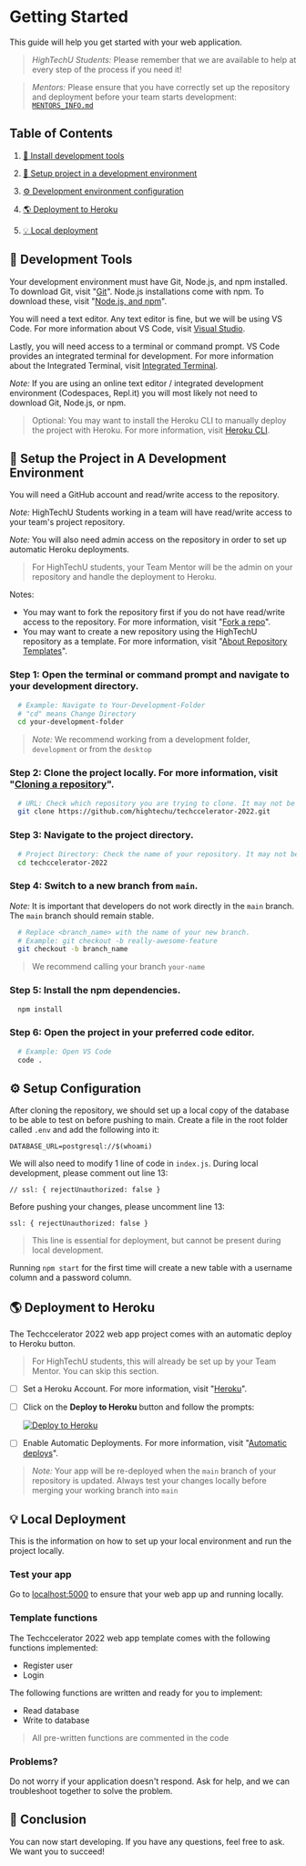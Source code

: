 # Getting Started

This guide will help you get started with your web application.

> _HighTechU Students:_ Please remember that we are available to help at every step of the process if you need it!

> _Mentors:_ Please ensure that you have correctly set up the repository and deployment before your team starts development: [`MENTORS_INFO.md`](MENTORS_INFO.md)

## Table of Contents


1. [🔨 Install development tools](#1)

2. [🚀 Setup project in a development environment](#2)

3. [⚙️ Development environment configuration](#3)

4. [🌎 Deployment to Heroku](#4)

5. [💡 Local deployment](#5)

<h2 id="1">🔨 Development Tools</h2>

Your development environment must have Git, Node.js, and npm installed. To download Git, visit "[Git](https://git-scm.com)". Node.js installations come with npm. To download these, visit "[Node.js, and npm](https://nodejs.org/en/)".

You will need a text editor. Any text editor is fine, but we will be using VS Code. For more information about VS Code, visit [Visual Studio](https://code.visualstudio.com).

Lastly, you will need access to a terminal or command prompt. VS Code provides an integrated terminal for development. For more information about the Integrated Terminal, visit [Integrated Terminal](https://code.visualstudio.com/docs/editor/integrated-terminal).

_Note:_ If you are using an online text editor / integrated development environment (Codespaces, Repl.it) you will most likely not need to download Git, Node.js, or npm.

> Optional: You may want to install the Heroku CLI to manually deploy the project with Heroku. For more information, visit [Heroku CLI](https://devcenter.heroku.com/articles/heroku-cli).

<h2 id="2">🚀 Setup the Project in A Development Environment</h2>

You will need a GitHub account and read/write access to the repository.

_Note:_ HighTechU Students working in a team will have read/write access to your team's project repository.

_Note:_ You will also need admin access on the repository in order to set up automatic Heroku deployments.

> For HighTechU students, your Team Mentor will be the admin on your repository and handle the deployment to Heroku.

Notes:

* You may want to fork the repository first if you do not have read/write access to the repository. For more information, visit "[Fork a repo](https://docs.github.com/en/github/getting-started-with-github/quickstart/fork-a-repo)".
* You may want to create a new repository using the HighTechU repository as a template. For more information, visit "[About Repository Templates](https://docs.github.com/en/github/creating-cloning-and-archiving-repositories/creating-a-repository-on-github/creating-a-repository-from-a-template#about-repository-templates)".

### Step 1: Open the terminal or command prompt and navigate to your development directory.

```bash
  # Example: Navigate to Your-Development-Folder
  # "cd" means Change Directory
  cd your-development-folder
```

> _Note:_ We recommend working from a development folder, `development` or from the `desktop`

### Step 2: Clone the project locally. For more information, visit "[Cloning a repository](https://docs.github.com/en/github/creating-cloning-and-archiving-repositories/cloning-a-repository-from-github/cloning-a-repository#cloning-a-repository)".

```bash
  # URL: Check which repository you are trying to clone. It may not be the one in the example below.
  git clone https://github.com/hightechu/techccelerator-2022.git
```

### Step 3: Navigate to the project directory.

```bash
  # Project Directory: Check the name of your repository. It may not be the one in the example below.
  cd techccelerator-2022
```

### Step 4: Switch to a new branch from `main`.

_Note:_ It is important that developers do not work directly in the `main` branch. The `main` branch should remain stable.

```bash
  # Replace <branch_name> with the name of your new branch.
  # Example: git checkout -b really-awesome-feature
  git checkout -b branch_name
```

> We recommend calling your branch `your-name`

### Step 5: Install the npm dependencies.

```bash
  npm install
```

### Step 6: Open the project in your preferred code editor.

```bash
  # Example: Open VS Code
  code .
```

<h2 id="3">⚙️ Setup Configuration</h2>

After cloning the repository, we should set up a local copy of the database to be able to test on before pushing to main. Create a file in the root folder called `.env` and add the following into it:

```
DATABASE_URL=postgresql://$(whoami)
```

We will also need to modify 1 line of code in `index.js`. During local development, please comment out line 13:

```
// ssl: { rejectUnauthorized: false }
```

Before pushing your changes, please uncomment line 13:

```
ssl: { rejectUnauthorized: false }
```

> This line is essential for deployment, but cannot be present during local development.

Running `npm start` for the first time will create a new table with a username column and a password column.

<h2 id="4">🌎 Deployment to Heroku</h2>

The Techccelerator 2022 web app project comes with an automatic deploy to Heroku button.

> For HighTechU students, this will already be set up by your Team Mentor. You can skip this section.

- [ ] Set a Heroku Account. For more information, visit "[Heroku](https://www.heroku.com)".
- [ ] Click on the **Deploy to Heroku** button and follow the prompts:

  [![Deploy to Heroku](https://www.herokucdn.com/deploy/button.svg)](https://heroku.com/deploy)

- [ ] Enable Automatic Deployments. For more information, visit "[Automatic deploys](https://devcenter.heroku.com/articles/github-integration#automatic-deploys)".

> _Note:_ Your app will be re-deployed when the `main` branch of your repository is updated. Always test your changes locally before merging your working branch into `main`

<h2 id="5">💡 Local Deployment</h2>

This is the information on how to set up your local environment and run the project locally.

### Test your app

Go to [localhost:5000](localhost:5000) to ensure that your web app up and running locally.

### Template functions

The Techccelerator 2022 web app template comes with the following functions implemented:

- Register user
- Login

The following functions are written and ready for you to implement:

- Read database
- Write to database

> All pre-written functions are commented in the code

### Problems?

Do not worry if your application doesn't respond. Ask for help, and we can troubleshoot together to solve the problem.

## 🌟 Conclusion

You can now start developing. If you have any questions, feel free to ask. We want you to succeed!
